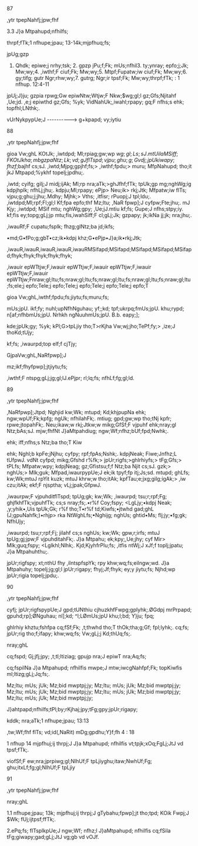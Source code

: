 87

,ytr tpepNahfj;jpw;fhf

3.3 J}a Mtpahupd;nfhilfs;

thrpf;fTk;1 nfhupe;jpau; 13-14k;mjpfhuq;fs;

jpUg;gzp

1. Qhdk; epiwe;j nrhy;tsk; 2. gpzp jPu;f;Fk; mUs;nfhil3. ty;ynray; epfo;j;Jk; Mw;wy;4. ,iwthf;F ciuf;Fk; Mw;wy;5. Mtpf;Fupatw;iw ciuf;Fk; Mw;wy;6. gy;tifg; gutr Ngr;rhw;wy;7. gutrg; Ngr;ir tpsf;Fk; Mw;wy;thrpf;fTk; : 1 nfhup. 12:4-11

jpUj;J}ju; gzpia rpwg;Gw epiwNtw;Wtjw;F Nkw;$wg;gl;l gz;Gfs;Njitahf ,Ue;jd. ,e;j epiwthd gz;Gfs; %yk; VidNahUk;,iwahl;rpapy; gq;F nfhs;s ehk; topfhl;LNthk;.

vUrNykpypUe;J ----------> g+kpapd; vy;iytiu

88

,ytr tpepNahfj;jpw;fhf

gioa Vw;ghL KOtJk; ,iwtdpd; Ml;rpiag;gw;wp $wg;gl;Ls;sJ.mtUila MSiff;F KOtJkha; mbgzpa Ntz;Lk; vd;gJ flTspd;vjpu;ghu;g;G vdj; jpUkiwapy; fhzf;$bajhf cs;sJ. ,iwtd;Mjpg;gpjhf;fs;> ,iwthf;fpdu;> muru; MfpNahupd; tho;it jkJ Mtpapd;%ykhf topelj;jpdhu;.

,iwtd; cyifg; gilj;J midj;ijAk; Ml;rp nra;aTk;>ghJfhf;fTk; tpUk;gp mg;nghWg;ig kdpjhplk; nfhLj;jhu;. kdpju;Ml;rpapy; ePjp> Neu;ik> rkj;Jtk; Mfpatw;iw flTs; vjpu;g;ghu;j;jhu;.Mdhy; Mjhk;> Vths; ,itfisr; rPuopj;J tpl;ldu;. ,iwtdpd;Ml;rpf;Fl;gl;l Kf;fpa epfo;thf Mz;ltu; ,NaR fpwp];J cyfpw;Fte;jhu;. mJ Kjy; ,iwtdpd; MSif mtu; nghWg;gpy; ,Ue;jJ.mtiu kf;fs; Gupe;J nfhs;stpy;iy. kf;fis ey;topg;gLj;jp mtu;fis,iwahSiff;F cl;gLj;Jk; gzpapy; jk;ikNa jj;jk; nra;jhu;.

,iwauRf;F cupatu;fsplk; fhzg;glNtz;ba jd;ikfs;

•md;G•fPo;g;gbT•cz;ik•kdpj khz;G•ePjp•J}a;ik•rkj;Jtk;

,iwauR,iwauR,iwauR,iwauR,iwauRMSifapd;MSifapd;MSifapd;MSifapd;MSifapd;fhyk;fhyk;fhyk;fhyk;fhyk;

,iwauir epWTtjw;F,iwauir epWTtjw;F,iwauir epWTtjw;F,iwauir epWTtjw;F,iwauir epWTtjw;Fnraw;gl;ltu;fs;nraw;gl;ltu;fs;nraw;gl;ltu;fs;nraw;gl;ltu;fs;nraw;gl;ltu;fs;ele;j epfo;Tele;j epfo;Tele;j epfo;Tele;j epfo;Tele;j epfo;T

gioa Vw;ghL,iwthf;fpdu;fs;jiytu;fs;muru;fs;

mUs;jpU. ikf;fy; nuhl;upNfhNguhau; yf;\;kd; tpf;ukrpq;fmUs;jpU. khu;rypd; n[af;nfhbmUs;jpU. Nrhkh ngNuuhmUs;jpU. B.b. eapy;];

kde;jpUk;gy; %yk; kPl;G>tpLjiy tho;T>rKjha Vw;wj;jho;TePf;fy;> ,ize;J thoKd;tUjy;

kf;fs; ,iwaurpd;top elf;f cjTjy;

GjpaVw;ghL,NaRfpwp];J

mz;ikf;fhyfpwp];jtjiytu;fs;

,iwthf;F ntspg;gLj;jg;gl;lJ.ePjpr; rl;lq;fs; nfhLf;fg;gl;ld.

89

,ytr tpepNahfj;jpw;fhf

,NaRfpwp];Jtpd; Nghjid kw;Wk; mtupd; Kd;khjpupNa ehk; ngw;wpUf;Fk;kpfg; ngUk; nfhilahFk;. mtiug; gpd;gw;wp tho;tNj kpfr; rpwe;jtopahFk;. Neu;ikaw;w rkj;Jtkw;w mikg;GfSf;F vjpuhf ehk;nray;gl Ntz;bAs;sJ. mjw;fhfNt J}aMtpahdiug; ngw;Wf;nfhz;bUf;fpd;Nwhk;.

ehk; iff;nfhs;s Ntz;ba tho;T Kiw

ehk; Nghl;b kpFe;jNjhu; cyfpy; rpf;fpAs;Nshk;. kdpjNeak; Fiwe;Jnfhz;L tUfpwJ. vdNt cyfpd; mikg;Gfshd r%fk;> jpUr;rigfs;>ghlrhiyfs;> tFg;Gfs;> tPLfs; Mfpatw;wpy; kdpjNeag; gz;Gfistsu;f;f Ntz;ba Njit cs;sJ. gzk;> nghUs;> Mlk;guk; Mfpad,iwaurpypUe;J ek;ik tpyf;fp itj;Js;sd. mtupd; ghLfs; kw;Wk;mtuJ rpYit kuzk; mtuJ khrw;w tho;itAk; kpfTau;e;jxg;gilg;igAk;> ,iw czu;itAk; ekf;F njsptha; vLj;jpak;GfpwJ.

,iwaurpw;F vjpuhditflTspd; tpUg;gk; kw;Wk; ,iwaurpd; tsu;r;rpf;Fg; ghjfkhfTk;vjpuhfTk; cs;s nray;fs;.•r%f Coy;fspy; <LgLjy;•kdpj Neak; ,y;yhik•,Uis tpUk;Gk; r%f tho;T•r%f td;Kiwfs;•jtwhd gad;ghL (J\;gpuNahfk;)•rhjp> rka NtWghLfs;•Nghijg; nghUs; ghtid•Ms; flj;jy;•fg;gk; NfhUjy;

,iwaurpd; tsu;r;rpf;Fj; jilahf cs;s nghUs; kw;Wk; gpw,r;irfs; mtuJ tpUg;gj;jpw;F vjpuhditahFk;. J}a Mtpahu; ek;kpy;,Ue;jhy; cyf Mir> Mlk;guq;fspy; <Lglkhl;Nlhk;. Kjd;KjyhfrPlu;fs; ,itfis ntWj;J xJf;f toplj;jpatu; J}a Mtpahuhthu;.

jpUr;rigfspy; xt;nthU fhy ,ilntspfspYk; rpy khw;wq;fs;eilngw;wd. J}a Mtpahuhy; topelj;jg;gl;l jpUr;rigapy; fhyj;Jf;fhyk; ey;y jiytu;fs; Njhd;wp jpUr;rigia topelj;jpdu;.

90

,ytr tpepNahfj;jpw;fhf

cyfj; jpUr;rigfspypUe;J gpd;tUNthiu cjhuzkhfFwpg;gplyhk;.ØGdpj mrPrpapd; gpuhd;rp];ØNguhau; nl];kd; ^l;LØmUs;jpU khu;l;bd; Y}ju; fpq;

ghlrhiy khztu;fshfpa cq;fSf;Fk; ,t;thwhd tho;T thOk;tha;g;Gf; fpl;lyhk;. cq;fs; jpUr;rig tho;f;ifapy; khw;wq;fs; Vw;gLj;j Kd;thUq;fs;.

nray;ghL

cq;fspd; Gj;jfj;jpy; ,t;tl;ltiziag; gpujp nra;J epiwT nra;Aq;fs;

cq;fspilNa J}a Mtpahupd; nfhilfis mwpe;J mtw;iwcgNahfpf;Fk; topKiwfis ml;ltizg;gLj;Jq;fs;.

Mz;ltu; mUs; jUk; Mz;bid mwptpj;jy; Mz;ltu; mUs; jUk; Mz;bid mwptpj;jy; Mz;ltu; mUs; jUk; Mz;bid mwptpj;jy; Mz;ltu; mUs; jUk; Mz;bid mwptpj;jy; Mz;ltu; mUs; jUk; Mz;bid mwptpj;jy;

J}ahtpapd;nfhilfs;tPl;by;rKjhaj;jpy;tFg;gpy;jpUr;rigapy;

kddk; nra;aTk;1 nfhupe;jpau; 13:13

,tw;Wf;fhf flTs; vd;id(,NaRit) mDg;gpdhu;Y}f;fh 4 : 18

1 nfhup 14 mjpfhuj;ij thrpj;J J}a Mtpahupd; nfhilfis vt;tpjk;xOq;FgLj;JtJ vd tpsf;fTk;.

viofSf;F ew;nra;jprpiwg;gl;NlhUf;F tpLjiyghu;itaw;NwhUf;Fg; ghu;itxLf;fg;gl;NlhUf;F tpLjiy

91

,ytr tpepNahfj;jpw;fhf

nray;ghL

1.1 nfhupe;jpau; 13k; mjpfhuj;ij thrpj;J gTybahu;fpwp];jt tho;tpd; KOik Fwpj;J $Wk; fUj;ijtpsf;ffTk;.

2.ePq;fs; flTsplkpUe;J ngw;Wf; nfhz;l J}aMtpahupd; nfhilfis cq;fSila tFg;giwapy;gad;gLj;JtJ vg;gb vd vOJf.